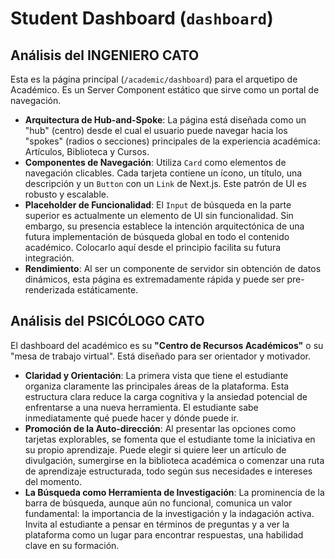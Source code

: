 # Student Dashboard (`dashboard`)

## Análisis del INGENIERO CATO

Esta es la página principal (`/academic/dashboard`) para el arquetipo de Académico. Es un Server Component estático que sirve como un portal de navegación.

-   **Arquitectura de Hub-and-Spoke**: La página está diseñada como un "hub" (centro) desde el cual el usuario puede navegar hacia los "spokes" (radios o secciones) principales de la experiencia académica: Artículos, Biblioteca y Cursos.
-   **Componentes de Navegación**: Utiliza `Card` como elementos de navegación clicables. Cada tarjeta contiene un ícono, un título, una descripción y un `Button` con un `Link` de Next.js. Este patrón de UI es robusto y escalable.
-   **Placeholder de Funcionalidad**: El `Input` de búsqueda en la parte superior es actualmente un elemento de UI sin funcionalidad. Sin embargo, su presencia establece la intención arquitectónica de una futura implementación de búsqueda global en todo el contenido académico. Colocarlo aquí desde el principio facilita su futura integración.
-   **Rendimiento**: Al ser un componente de servidor sin obtención de datos dinámicos, esta página es extremadamente rápida y puede ser pre-renderizada estáticamente.

## Análisis del PSICÓLOGO CATO

El dashboard del académico es su **"Centro de Recursos Académicos"** o su "mesa de trabajo virtual". Está diseñado para ser orientador y motivador.

-   **Claridad y Orientación**: La primera vista que tiene el estudiante organiza claramente las principales áreas de la plataforma. Esta estructura clara reduce la carga cognitiva y la ansiedad potencial de enfrentarse a una nueva herramienta. El estudiante sabe inmediatamente qué puede hacer y dónde puede ir.
-   **Promoción de la Auto-dirección**: Al presentar las opciones como tarjetas explorables, se fomenta que el estudiante tome la iniciativa en su propio aprendizaje. Puede elegir si quiere leer un artículo de divulgación, sumergirse en la biblioteca académica o comenzar una ruta de aprendizaje estructurada, todo según sus necesidades e intereses del momento.
-   **La Búsqueda como Herramienta de Investigación**: La prominencia de la barra de búsqueda, aunque aún no funcional, comunica un valor fundamental: la importancia de la investigación y la indagación activa. Invita al estudiante a pensar en términos de preguntas y a ver la plataforma como un lugar para encontrar respuestas, una habilidad clave en su formación.
